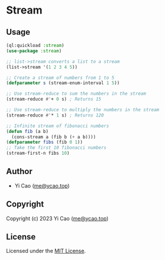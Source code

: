 # Stream

## Usage

```lisp
(ql:quickload :stream)
(use-package :stream)

;; list->stream converts a list to a stream
(list->stream '(1 2 3 4 5))

;; Create a stream of numbers from 1 to 5
(defparameter s (stream-enum-interval 1 5))

;; Use stream-reduce to sum the numbers in the stream
(stream-reduce #'+ 0 s) ; Returns 15

;; Use stream-reduce to multiply the numbers in the stream
(stream-reduce #'* 1 s) ; Returns 120

;; Infinite stream of fibonacci numbers
(defun fib (a b)
  (cons-stream a (fib b (+ a b))))
(defparameter fibs (fib 0 1))
;; Take the first 10 fibonacci numbers
(stream-first-n fibs 10)
```

## Author

* Yi Cao ([me@ycao.top](mailto:me@ycao.top))

## Copyright

Copyright (c) 2023 Yi Cao ([me@ycao.top](mailto:me@ycao.top))

## License

Licensed under the [MIT License](https://opensource.org/licenses/MIT).
